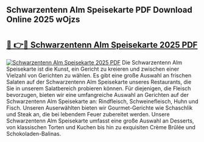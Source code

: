 ## Schwarzentenn Alm Speisekarte PDF Download Online 2025 wOjzs

# <h2><a href="http://gcc675.nevu.top/?p=Schwarzentenn+Alm+Speisekarte">🔗 👉🔴 Schwarzentenn Alm Speisekarte 2025 PDF</a></h2>

[![Schwarzentenn Alm Speisekarte 2025 PDF](https://i.imgur.com/dBaPXMq.png)](http://gcc675.nevu.top/?p=Schwarzentenn+Alm+Speisekarte)
Die Schwarzentenn Alm Speisekarte ist die Kunst, ein Gericht zu kreieren und zwischen einer Vielzahl von Gerichten zu wählen. Es gibt eine große Auswahl an frischen Salaten auf der Schwarzentenn Alm Speisekarte unseres Restaurants, die Sie in unserem Salatbereich probieren können. Für diejenigen, die Fleisch bevorzugen, bieten wir eine umfangreiche Auswahl an Gerichten auf der Schwarzentenn Alm Speisekarte an: Rindfleisch, Schweinefleisch, Huhn und Fisch. Unseren Auserwählten bieten wir Gourmet-Gerichte wie Schaschlik und Steak an, die bei lebendem Feuer zubereitet werden. Unsere Schwarzentenn Alm Speisekarte umfasst eine große Auswahl an Desserts, von klassischen Torten und Kuchen bis hin zu exquisiten Crème Brûlée und Schokoladen-Balinas.
